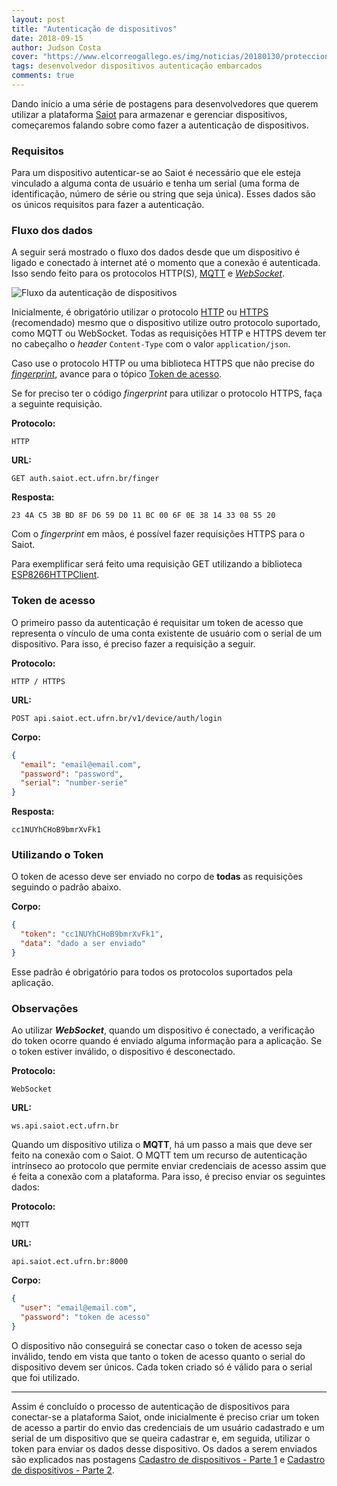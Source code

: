 ```yaml
---
layout: post
title: "Autenticação de dispositivos"
date: 2018-09-15
author: Judson Costa
cover: "https://www.elcorreogallego.es/img/noticias/20180130/protecciondatos_826037_manual.jpg"
tags: desenvolvedor dispositivos autenticação embarcados
comments: true
---
```


Dando início a uma série de postagens para desenvolvedores que querem utilizar a plataforma [Saiot](https://saiot.ect.ufrn.br) para armazenar e gerenciar dispositivos, começaremos falando sobre como fazer a autenticação de dispositivos.

### Requisitos

Para um dispositivo autenticar-se ao Saiot é necessário que ele esteja vinculado a alguma conta de usuário e tenha um serial (uma forma de identificação, número de série ou string que seja única). Esses dados são os únicos requisitos para fazer a autenticação.

### Fluxo dos dados

A seguir será mostrado o fluxo dos dados desde que um dispositivo é ligado e conectado à internet até o momento que a conexão é autenticada. Isso sendo feito para os protocolos HTTP(S), [MQTT](https://www.ibm.com/developerworks/br/library/iot-mqtt-why-good-for-iot/index.html) e [_WebSocket_](https://developer.mozilla.org/pt-BR/docs/WebSockets).

![Fluxo da autenticação de dispositivos](/blog/assets/post/autenticacao-dispositivo/autenticacao-fluxo.png)

Inicialmente, é obrigatório utilizar o protocolo [HTTP](https://developer.mozilla.org/pt-BR/docs/Web/HTTP) ou [HTTPS](https://pt.wikipedia.org/wiki/Hyper_Text_Transfer_Protocol_Secure) (recomendado) mesmo que o dispositivo utilize outro protocolo suportado, como MQTT ou WebSocket. Todas as requisições HTTP e HTTPS devem ter no cabeçalho o _header_ `Content-Type` com o valor `application/json`.

Caso use o protocolo HTTP ou uma biblioteca HTTPS que não precise do [_fingerprint_](https://www.grc.com/fingerprints.htm), avance para o tópico [Token de acesso](#token-de-acesso).

Se for preciso ter o código _fingerprint_ para utilizar o protocolo HTTPS, faça a seguinte requisição.

**Protocolo:**

`HTTP`

**URL:**

`GET auth.saiot.ect.ufrn.br/finger`

**Resposta:**

`23 4A C5 3B BD 8F D6 59 D0 11 BC 00 6F 0E 38 14 33 08 55 20`

Com o _fingerprint_ em mãos, é possível fazer requisições HTTPS para o Saiot.

Para exemplificar será feito uma requisição GET utilizando a biblioteca [ESP8266HTTPClient](https://github.com/esp8266/Arduino/tree/master/libraries/ESP8266HTTPClient).

<script src="https://gist.github.com/judsonc/3a80e074bb361a270c6e51a3af51a6ac.js"></script>

### Token de acesso

O primeiro passo da autenticação é requisitar um token de acesso que representa o vínculo de uma conta existente de usuário com o serial de um dispositivo. Para isso, é preciso fazer a requisição a seguir.

**Protocolo:**

`HTTP / HTTPS`

**URL:**

`POST api.saiot.ect.ufrn.br/v1/device/auth/login`

**Corpo:**

```json
{
  "email": "email@email.com",
  "password": "password",
  "serial": "number-serie"
}
```

**Resposta:**

`cc1NUYhCHoB9bmrXvFk1`

### Utilizando o Token

O token de acesso deve ser enviado no corpo de **todas** as requisições seguindo o padrão abaixo.

**Corpo:**

```json
{
  "token": "cc1NUYhCHoB9bmrXvFk1",
  "data": "dado a ser enviado"
}
```

Esse padrão é obrigatório para todos os protocolos suportados pela aplicação.

### Observações

Ao utilizar **_WebSocket_**, quando um dispositivo é conectado, a verificação do token ocorre quando é enviado alguma informação para a aplicação. Se o token estiver inválido, o dispositivo é desconectado.

**Protocolo:**

`WebSocket`

**URL:**

`ws.api.saiot.ect.ufrn.br`

Quando um dispositivo utiliza o **MQTT**, há um passo a mais que deve ser feito na conexão com o Saiot. O MQTT tem um recurso de autenticação intrínseco ao protocolo que permite enviar credenciais de acesso assim que é feita a conexão com a plataforma. Para isso, é preciso enviar os seguintes dados:

**Protocolo:**

`MQTT`

**URL:**

`api.saiot.ect.ufrn.br:8000`

**Corpo:**

```json
{
  "user": "email@email.com",
  "password": "token de acesso"
}
```

O dispositivo não conseguirá se conectar caso o token de acesso seja inválido, tendo em vista que tanto o token de acesso quanto o serial do dispositivo devem ser únicos. Cada token criado só é válido para o serial que foi utilizado.

<hr>

Assim é concluído o processo de autenticação de dispositivos para conectar-se a plataforma Saiot, onde inicialmente é preciso criar um token de acesso a partir do envio das credenciais de um usuário cadastrado e um serial de um dispositivo que se queira cadastrar e, em seguida, utilizar o token para enviar os dados desse dispositivo. Os dados a serem enviados são explicados nas postagens [Cadastro de dispositivos - Parte 1](/blog/2018/09/16/cadastro-dispositivo-parte-1.html) e [Cadastro de dispositivos - Parte 2](/blog/2018/09/16/cadastro-dispositivo-parte-2.html).
